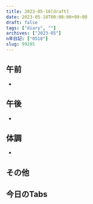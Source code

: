 ```yaml
---
title: 2023-05-18[draft]
date: 2023-05-18T00:00:00+09:00
draft: false
tags: ["diary", ""]
archives: ["2023-05"]
n年日記: ["0518"]
slug: 99285
---
```

## 午前
- 
## 午後
- 
## 体調
- 
## その他
## 今日のTabs